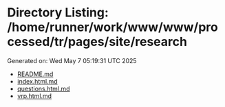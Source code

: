 # Directory Listing: /home/runner/work/www/www/processed/tr/pages/site/research
Generated on: Wed May  7 05:19:31 UTC 2025

- [README.md](README.md)
- [index.html.md](index.html.md)
- [questions.html.md](questions.html.md)
- [vrp.html.md](vrp.html.md)
